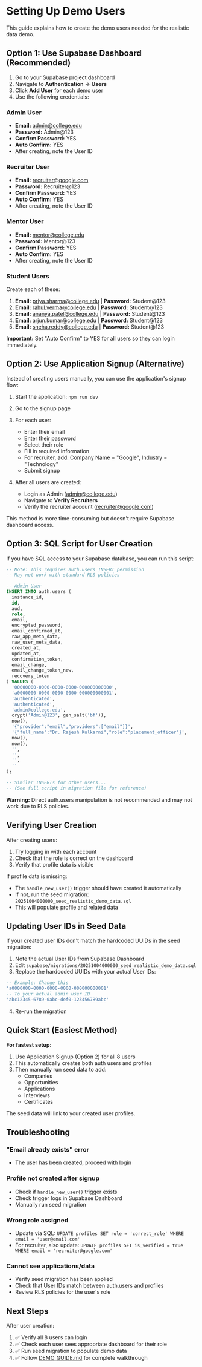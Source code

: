 # Setting Up Demo Users

This guide explains how to create the demo users needed for the realistic data demo.

## Option 1: Use Supabase Dashboard (Recommended)

1. Go to your Supabase project dashboard
2. Navigate to **Authentication** → **Users**
3. Click **Add User** for each demo user
4. Use the following credentials:

### Admin User
- **Email:** admin@college.edu
- **Password:** Admin@123
- **Confirm Password:** YES
- **Auto Confirm:** YES
- After creating, note the User ID

### Recruiter User
- **Email:** recruiter@google.com
- **Password:** Recruiter@123
- **Confirm Password:** YES
- **Auto Confirm:** YES
- After creating, note the User ID

### Mentor User
- **Email:** mentor@college.edu
- **Password:** Mentor@123
- **Confirm Password:** YES
- **Auto Confirm:** YES
- After creating, note the User ID

### Student Users
Create each of these:

1. **Email:** priya.sharma@college.edu | **Password:** Student@123
2. **Email:** rahul.verma@college.edu | **Password:** Student@123
3. **Email:** ananya.patel@college.edu | **Password:** Student@123
4. **Email:** arjun.kumar@college.edu | **Password:** Student@123
5. **Email:** sneha.reddy@college.edu | **Password:** Student@123

**Important:** Set "Auto Confirm" to YES for all users so they can login immediately.

## Option 2: Use Application Signup (Alternative)

Instead of creating users manually, you can use the application's signup flow:

1. Start the application: `npm run dev`
2. Go to the signup page
3. For each user:
   - Enter their email
   - Enter their password
   - Select their role
   - Fill in required information
   - For recruiter, add: Company Name = "Google", Industry = "Technology"
   - Submit signup

4. After all users are created:
   - Login as Admin (admin@college.edu)
   - Navigate to **Verify Recruiters**
   - Verify the recruiter account (recruiter@google.com)

This method is more time-consuming but doesn't require Supabase dashboard access.

## Option 3: SQL Script for User Creation

If you have SQL access to your Supabase database, you can run this script:

```sql
-- Note: This requires auth.users INSERT permission
-- May not work with standard RLS policies

-- Admin User
INSERT INTO auth.users (
  instance_id,
  id,
  aud,
  role,
  email,
  encrypted_password,
  email_confirmed_at,
  raw_app_meta_data,
  raw_user_meta_data,
  created_at,
  updated_at,
  confirmation_token,
  email_change,
  email_change_token_new,
  recovery_token
) VALUES (
  '00000000-0000-0000-0000-000000000000',
  'a0000000-0000-0000-0000-000000000001',
  'authenticated',
  'authenticated',
  'admin@college.edu',
  crypt('Admin@123', gen_salt('bf')),
  now(),
  '{"provider":"email","providers":["email"]}',
  '{"full_name":"Dr. Rajesh Kulkarni","role":"placement_officer"}',
  now(),
  now(),
  '',
  '',
  '',
  ''
);

-- Similar INSERTs for other users...
-- (See full script in migration file for reference)
```

**Warning:** Direct auth.users manipulation is not recommended and may not work due to RLS policies.

## Verifying User Creation

After creating users:

1. Try logging in with each account
2. Check that the role is correct on the dashboard
3. Verify that profile data is visible

If profile data is missing:
- The `handle_new_user()` trigger should have created it automatically
- If not, run the seed migration: `20251004000000_seed_realistic_demo_data.sql`
- This will populate profile and related data

## Updating User IDs in Seed Data

If your created user IDs don't match the hardcoded UUIDs in the seed migration:

1. Note the actual User IDs from Supabase Dashboard
2. Edit `supabase/migrations/20251004000000_seed_realistic_demo_data.sql`
3. Replace the hardcoded UUIDs with your actual User IDs:

```sql
-- Example: Change this
'a0000000-0000-0000-0000-000000000001'
-- To your actual admin user ID
'abc12345-6789-0abc-def0-123456789abc'
```

4. Re-run the migration

## Quick Start (Easiest Method)

**For fastest setup:**

1. Use Application Signup (Option 2) for all 8 users
2. This automatically creates both auth users and profiles
3. Then manually run seed data to add:
   - Companies
   - Opportunities
   - Applications
   - Interviews
   - Certificates

The seed data will link to your created user profiles.

## Troubleshooting

### "Email already exists" error
- The user has been created, proceed with login

### Profile not created after signup
- Check if `handle_new_user()` trigger exists
- Check trigger logs in Supabase Dashboard
- Manually run seed migration

### Wrong role assigned
- Update via SQL: `UPDATE profiles SET role = 'correct_role' WHERE email = 'user@email.com'`
- For recruiter, also update: `UPDATE profiles SET is_verified = true WHERE email = 'recruiter@google.com'`

### Cannot see applications/data
- Verify seed migration has been applied
- Check that User IDs match between auth.users and profiles
- Review RLS policies for the user's role

## Next Steps

After user creation:
1. ✅ Verify all 8 users can login
2. ✅ Check each user sees appropriate dashboard for their role
3. ✅ Run seed migration to populate demo data
4. ✅ Follow [DEMO_GUIDE.md](./DEMO_GUIDE.md) for complete walkthrough
